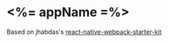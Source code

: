 # <%= appName =%>

Based on jhabdas's [react-native-webpack-starter-kit
](https://github.com/jhabdas/react-native-webpack-starter-kit)
